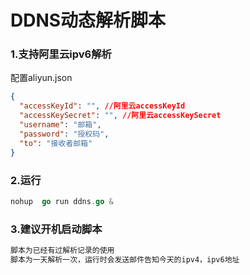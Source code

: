 # DDNS动态解析脚本

### 1.支持阿里云ipv6解析
配置aliyun.json
```json
{
  "accessKeyId": "", //阿里云accessKeyId
  "accessKeySecret": "", //阿里云accessKeySecret
  "username": "邮箱",
  "password": "授权码",
  "to": "接收者邮箱"
}
```



### 2.运行
```go
nohup  go run ddns.go &
```


### 3.建议开机启动脚本
```txt
脚本为已经有过解析记录的使用
脚本为一天解析一次，运行时会发送邮件告知今天的ipv4，ipv6地址
```


